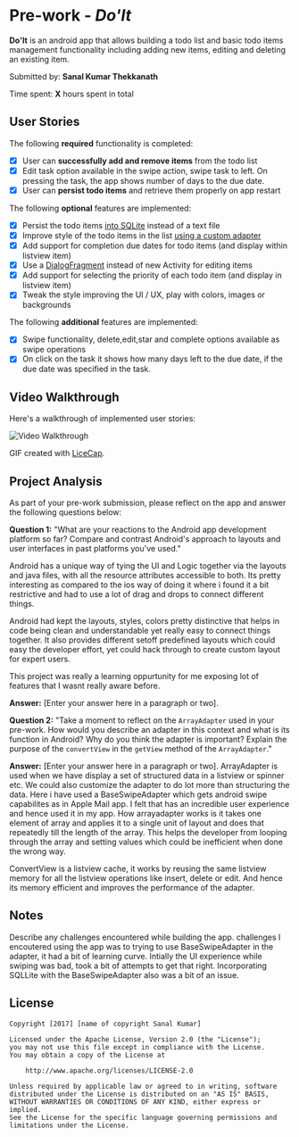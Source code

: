 # Pre-work - *Do'It*

**Do'It** is an android app that allows building a todo list and basic todo items management functionality including adding new items, editing and deleting an existing item.

Submitted by: **Sanal Kumar Thekkanath**

Time spent: **X** hours spent in total

## User Stories

The following **required** functionality is completed:

* [x] User can **successfully add and remove items** from the todo list
* [x] Edit task option available in the swipe action, swipe task to left. On pressing the task, the app shows number of days to the due date.
* [x] User can **persist todo items** and retrieve them properly on app restart

The following **optional** features are implemented:

* [x] Persist the todo items [into SQLite](http://guides.codepath.com/android/Persisting-Data-to-the-Device#sqlite) instead of a text file
* [x] Improve style of the todo items in the list [using a custom adapter](http://guides.codepath.com/android/Using-an-ArrayAdapter-with-ListView)
* [x] Add support for completion due dates for todo items (and display within listview item)
* [x] Use a [DialogFragment](http://guides.codepath.com/android/Using-DialogFragment) instead of new Activity for editing items
* [x] Add support for selecting the priority of each todo item (and display in listview item)
* [x] Tweak the style improving the UI / UX, play with colors, images or backgrounds

The following **additional** features are implemented:

* [x] Swipe functionality, delete,edit,star and complete options available as swipe operations
* [x] On click on the task it shows how many days left to the due date, if the due date was specified in the task.

## Video Walkthrough

Here's a walkthrough of implemented user stories:

<img src='http://i.imgur.com/JUf5mgc.gif' title='Video Walkthrough' width='' alt='Video Walkthrough' />

GIF created with [LiceCap](http://www.cockos.com/licecap/).

## Project Analysis

As part of your pre-work submission, please reflect on the app and answer the following questions below:

**Question 1:** "What are your reactions to the Android app development platform so far? Compare and contrast Android's approach to layouts and user interfaces in past platforms you've used."

Android has a unique way of tying the UI and Logic together via the layouts and java files, with all the resource attributes accessible to both. Its pretty interesting as compared to the ios way of doing it where i found it a bit restrictive and had to use a lot of drag and drops to connect different things.

Android had kept the layouts, styles, colors pretty distinctive that helps in code being clean and understandable yet really easy to connect things together. It also provides different setoff predefined layouts which could easy the developer effort, yet could hack through to create custom layout for expert users.

This project was really a learning oppurtunity for me exposing lot of features that I wasnt really aware before.

**Answer:** [Enter your answer here in a paragraph or two].

**Question 2:** "Take a moment to reflect on the `ArrayAdapter` used in your pre-work. How would you describe an adapter in this context and what is its function in Android? Why do you think the adapter is important? Explain the purpose of the `convertView` in the `getView` method of the `ArrayAdapter`."

**Answer:** [Enter your answer here in a paragraph or two].
ArrayAdapter is used when we have display a set of structured data in a listview or spinner etc. We could also customize the adapter to do lot more than structuring the data. Here i have used a BaseSwipeAdapter which gets android swipe capabilites as in Apple Mail app. I felt that has an incredible user experience and hence used it in my app. How arrayadapter works is it takes one element of array and applies it to a single unit of layout and does that repeatedly till the length of the array. This helps the developer from looping through the array and setting values which could be inefficient when done the wrong way.

ConvertView is a listview cache, it works by reusing the same listview memory for all the listview operations like insert, delete or edit. And hence its memory efficient and improves the performance of the adapter.

## Notes

Describe any challenges encountered while building the app.
challenges I encoutered using the app was to trying to use BaseSwipeAdapter in the adapter, it had a bit of learning curve. Intially the UI experience while swiping was bad, took a bit of attempts to get that right.  Incorporating SQLLite with the BaseSwipeAdapter also was a bit of an issue.
  

## License

    Copyright [2017] [name of copyright Sanal Kumar]

    Licensed under the Apache License, Version 2.0 (the "License");
    you may not use this file except in compliance with the License.
    You may obtain a copy of the License at

        http://www.apache.org/licenses/LICENSE-2.0

    Unless required by applicable law or agreed to in writing, software
    distributed under the License is distributed on an "AS IS" BASIS,
    WITHOUT WARRANTIES OR CONDITIONS OF ANY KIND, either express or implied.
    See the License for the specific language governing permissions and
    limitations under the License.